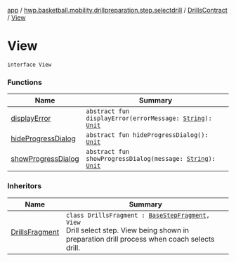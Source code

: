 [app](../../../index.md) / [hwp.basketball.mobility.drillpreparation.step.selectdrill](../../index.md) / [DrillsContract](../index.md) / [View](.)

# View

`interface View`

### Functions

| Name | Summary |
|---|---|
| [displayError](display-error.md) | `abstract fun displayError(errorMessage: `[`String`](https://kotlinlang.org/api/latest/jvm/stdlib/kotlin/-string/index.html)`): `[`Unit`](https://kotlinlang.org/api/latest/jvm/stdlib/kotlin/-unit/index.html) |
| [hideProgressDialog](hide-progress-dialog.md) | `abstract fun hideProgressDialog(): `[`Unit`](https://kotlinlang.org/api/latest/jvm/stdlib/kotlin/-unit/index.html) |
| [showProgressDialog](show-progress-dialog.md) | `abstract fun showProgressDialog(message: `[`String`](https://kotlinlang.org/api/latest/jvm/stdlib/kotlin/-string/index.html)`): `[`Unit`](https://kotlinlang.org/api/latest/jvm/stdlib/kotlin/-unit/index.html) |

### Inheritors

| Name | Summary |
|---|---|
| [DrillsFragment](../../-drills-fragment/index.md) | `class DrillsFragment : `[`BaseStepFragment`](../../../hwp.basketball.mobility.drillpreparation.step/-base-step-fragment/index.md)`, View`<br>Drill select step. View being shown in preparation drill process when coach selects drill. |
